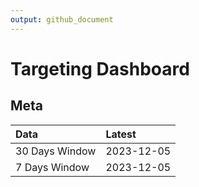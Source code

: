 ```yaml
---
output: github_document
---
```


# Targeting Dashboard



## Meta


|Data           |Latest     |
|:--------------|:----------|
|30 Days Window |2023-12-05 |
|7 Days Window  |2023-12-05 |
